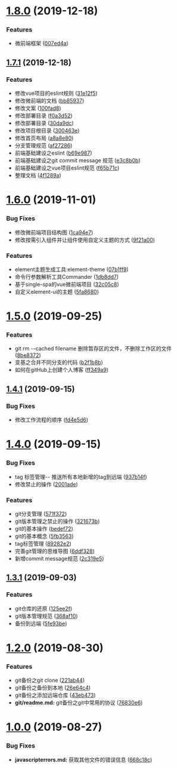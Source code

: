 # [1.8.0](https://github.com/QxQstar/blog/compare/v1.7.1...v1.8.0) (2019-12-18)


### Features

* 微前端框架 ([007ed4a](https://github.com/QxQstar/blog/commit/007ed4a))



## [1.7.1](https://github.com/QxQstar/blog/compare/v1.7.0...v1.7.1) (2019-12-18)


### Features

* 修改vue项目的eslint规则 ([31e12f5](https://github.com/QxQstar/blog/commit/31e12f5))
* 修改微前端的文档 ([bb85937](https://github.com/QxQstar/blog/commit/bb85937))
* 修改文案 ([100fad8](https://github.com/QxQstar/blog/commit/100fad8))
* 修改部署目录 ([f0a3d52](https://github.com/QxQstar/blog/commit/f0a3d52))
* 修改部署目录 ([30da9dc](https://github.com/QxQstar/blog/commit/30da9dc))
* 修改项目根目录 ([300463e](https://github.com/QxQstar/blog/commit/300463e))
* 修改首页布局 ([a8a8e80](https://github.com/QxQstar/blog/commit/a8a8e80))
* 分支管理规范 ([af27286](https://github.com/QxQstar/blog/commit/af27286))
* 前端基础建设之eslint ([b69e987](https://github.com/QxQstar/blog/commit/b69e987))
* 前端基础建设之git commit message 规范 ([e3c8b0b](https://github.com/QxQstar/blog/commit/e3c8b0b))
* 前端基础建设之vue项目eslint规范 ([f65b71c](https://github.com/QxQstar/blog/commit/f65b71c))
* 整理文档 ([4f1289a](https://github.com/QxQstar/blog/commit/4f1289a))



# [1.6.0](https://github.com/QxQstar/blog/compare/v1.5.0...v1.6.0) (2019-11-01)


### Bug Fixes

* 修改微前端项目结构图 ([1ca94e7](https://github.com/QxQstar/blog/commit/1ca94e7))
* 修改按需引入组件并让组件使用自定义主题的方式 ([9f21a00](https://github.com/QxQstar/blog/commit/9f21a00))


### Features

* element主题生成工具:element-theme ([07b1ff9](https://github.com/QxQstar/blog/commit/07b1ff9))
* 命令行参数解析工具Commander ([1db8dd7](https://github.com/QxQstar/blog/commit/1db8dd7))
* 基于single-spa的vue微前端项目 ([32c05c8](https://github.com/QxQstar/blog/commit/32c05c8))
* 自定义element-ui的主题 ([5fa8680](https://github.com/QxQstar/blog/commit/5fa8680))



# [1.5.0](https://github.com/QxQstar/blog/compare/v1.4.1...v1.5.0) (2019-09-25)


### Features

* git rm --cached filename 删除暂存区的文件，不删除工作区的文件 ([8be8372](https://github.com/QxQstar/blog/commit/8be8372))
* 变基之合并不同分支的代码 ([b2f1b8b](https://github.com/QxQstar/blog/commit/b2f1b8b))
* 如何在gitHub上创建个人博客 ([ff349a9](https://github.com/QxQstar/blog/commit/ff349a9))



## [1.4.1](https://github.com/QxQstar/blog/compare/v1.4.0...v1.4.1) (2019-09-15)


### Bug Fixes

* 修改工作流程的顺序 ([fd4e5d6](https://github.com/QxQstar/blog/commit/fd4e5d6))



# [1.4.0](https://github.com/QxQstar/blog/compare/v1.3.1...v1.4.0) (2019-09-15)


### Bug Fixes

* tag 标签管理-- 推送所有本地新增的tag到远端 ([937b14f](https://github.com/QxQstar/blog/commit/937b14f))
* 修改禁止的操作 ([2001ade](https://github.com/QxQstar/blog/commit/2001ade))


### Features

* git分支管理 ([571f372](https://github.com/QxQstar/blog/commit/571f372))
* git版本管理之禁止的操作 ([321673b](https://github.com/QxQstar/blog/commit/321673b))
* git的基本操作 ([bedef72](https://github.com/QxQstar/blog/commit/bedef72))
* git的基本概念 ([5fb3563](https://github.com/QxQstar/blog/commit/5fb3563))
* tag标签管理 ([89282e2](https://github.com/QxQstar/blog/commit/89282e2))
* 完善git管理的思维导图 ([6ddf328](https://github.com/QxQstar/blog/commit/6ddf328))
* 新增commit message规范 ([2c319e5](https://github.com/QxQstar/blog/commit/2c319e5))



## [1.3.1](https://github.com/QxQstar/blog/compare/v1.3.0...v1.3.1) (2019-09-03)


### Features

* git仓库的还原 ([125ee2f](https://github.com/QxQstar/blog/commit/125ee2f))
* git版本管理规范 ([368af10](https://github.com/QxQstar/blog/commit/368af10))
* 备份到远端 ([5fe93be](https://github.com/QxQstar/blog/commit/5fe93be))



# [1.2.0](https://github.com/QxQstar/blog/compare/v1.0.0...v1.2.0) (2019-08-30)


### Features

* git备份之git clone ([221ab44](https://github.com/QxQstar/blog/commit/221ab44))
* git备份之备份到本地 ([26e64c4](https://github.com/QxQstar/blog/commit/26e64c4))
* git备份之添加远端仓库 ([43eb473](https://github.com/QxQstar/blog/commit/43eb473))
* **git/readme.md:** git备份之git中常用的协议 ([76830e6](https://github.com/QxQstar/blog/commit/76830e6))



# [1.0.0](https://github.com/QxQstar/blog/compare/668c18c...v1.0.0) (2019-08-27)


### Bug Fixes

* **javascripterrors.md:** 获取其他文件的错误信息 ([668c18c](https://github.com/QxQstar/blog/commit/668c18c))



